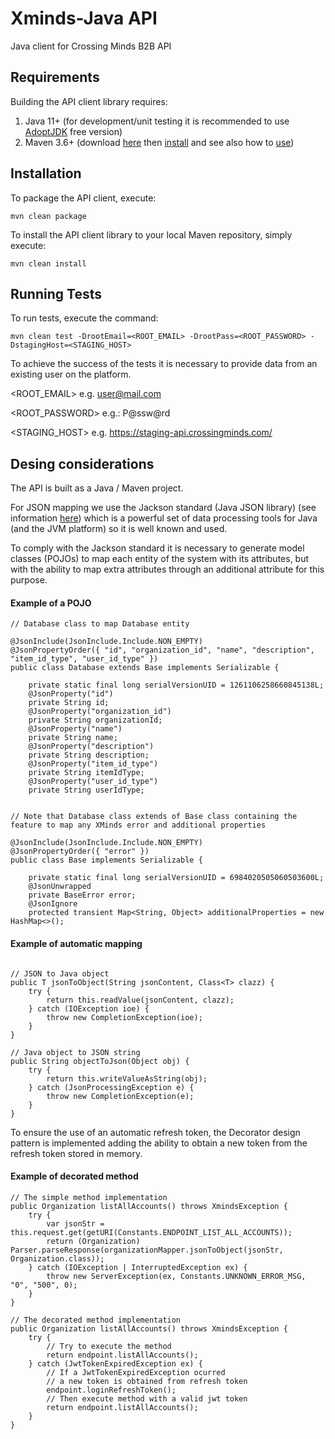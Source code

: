 # Xminds-Java API

Java client for Crossing Minds B2B API

## Requirements

Building the API client library requires:
1. Java 11+ (for development/unit testing it is recommended to use [AdoptJDK](https://adoptopenjdk.net/) free version)
2. Maven 3.6+ (download [here](http://maven.apache.org/download.cgi) then [install](http://maven.apache.org/install.html) and see also how to [use](http://maven.apache.org/guides/getting-started/index.html))

## Installation

To package the API client, execute:
```shell
mvn clean package
```
To install the API client library to your local Maven repository, simply execute:
```shell
mvn clean install
```

## Running Tests

To run tests, execute the command:

```shell
mvn clean test -DrootEmail=<ROOT_EMAIL> -DrootPass=<ROOT_PASSWORD> -DstagingHost=<STAGING_HOST>
```

To achieve the success of the tests it is necessary to provide data from an existing user on the platform.

<ROOT_EMAIL> e.g. user@mail.com

<ROOT_PASSWORD> e.g.: P@ssw@rd

<STAGING_HOST> e.g. https://staging-api.crossingminds.com/

## Desing considerations

The API is built as a Java / Maven project.

For JSON mapping we use the Jackson standard (Java JSON library) (see information [here](https://github.com/FasterXML/jackson)) which is a powerful set of data processing tools for Java (and the JVM platform) so it is well known and used.

To comply with the Jackson standard it is necessary to generate model classes (POJOs) to map each entity of the system with its attributes, but with the ability to map extra attributes through an additional attribute for this purpose.

#### Example of a POJO

```shell
// Database class to map Database entity

@JsonInclude(JsonInclude.Include.NON_EMPTY)
@JsonPropertyOrder({ "id", "organization_id", "name", "description", "item_id_type", "user_id_type" })
public class Database extends Base implements Serializable {

	private static final long serialVersionUID = 1261106258660845138L;
	@JsonProperty("id")
	private String id;
	@JsonProperty("organization_id")
	private String organizationId;
	@JsonProperty("name")
	private String name;
	@JsonProperty("description")
	private String description;
	@JsonProperty("item_id_type")
	private String itemIdType;
	@JsonProperty("user_id_type")
	private String userIdType;


// Note that Database class extends of Base class containing the feature to map any XMinds error and additional properties 

@JsonInclude(JsonInclude.Include.NON_EMPTY)
@JsonPropertyOrder({ "error" })
public class Base implements Serializable {

	private static final long serialVersionUID = 6984020505060503600L;
	@JsonUnwrapped
	private BaseError error;
	@JsonIgnore
	protected transient Map<String, Object> additionalProperties = new HashMap<>();
```

#### Example of automatic mapping 

```shell

// JSON to Java object
public T jsonToObject(String jsonContent, Class<T> clazz) {
	try {
		return this.readValue(jsonContent, clazz);
	} catch (IOException ioe) {
		throw new CompletionException(ioe);
	}
}

// Java object to JSON string
public String objectToJson(Object obj) {
	try {
		return this.writeValueAsString(obj);
	} catch (JsonProcessingException e) {
		throw new CompletionException(e);
	}
}
```

To ensure the use of an automatic refresh token, the Decorator design pattern is implemented adding the ability to obtain a new token from the refresh token stored in memory.

#### Example of decorated method 

```shell
// The simple method implementation
public Organization listAllAccounts() throws XmindsException {
	try {
		var jsonStr = this.request.get(getURI(Constants.ENDPOINT_LIST_ALL_ACCOUNTS));
		return (Organization) Parser.parseResponse(organizationMapper.jsonToObject(jsonStr, Organization.class));
	} catch (IOException | InterruptedException ex) {
		throw new ServerException(ex, Constants.UNKNOWN_ERROR_MSG, "0", "500", 0);
	}
}

// The decorated method implementation
public Organization listAllAccounts() throws XmindsException {
	try {
        // Try to execute the method
		return endpoint.listAllAccounts();
	} catch (JwtTokenExpiredException ex) {
        // If a JwtTokenExpiredException ocurred
        // a new token is obtained from refresh token
		endpoint.loginRefreshToken();
        // Then execute method with a valid jwt token
		return endpoint.listAllAccounts();
	}
}

```